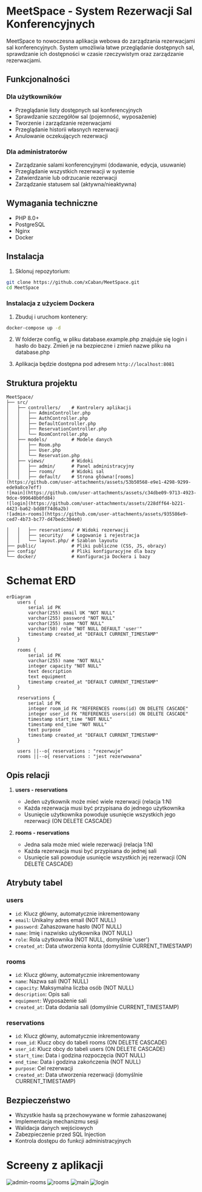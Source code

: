 # MeetSpace - System Rezerwacji Sal Konferencyjnych

MeetSpace to nowoczesna aplikacja webowa do zarządzania rezerwacjami sal konferencyjnych. System umożliwia łatwe przeglądanie dostępnych sal, sprawdzanie ich dostępności w czasie rzeczywistym oraz zarządzanie rezerwacjami.

## Funkcjonalności

### Dla użytkowników
- Przeglądanie listy dostępnych sal konferencyjnych
- Sprawdzanie szczegółów sal (pojemność, wyposażenie)
- Tworzenie i zarządzanie rezerwacjami
- Przeglądanie historii własnych rezerwacji
- Anulowanie oczekujących rezerwacji

### Dla administratorów
- Zarządzanie salami konferencyjnymi (dodawanie, edycja, usuwanie)
- Przeglądanie wszystkich rezerwacji w systemie
- Zatwierdzanie lub odrzucanie rezerwacji
- Zarządzanie statusem sal (aktywna/nieaktywna)

## Wymagania techniczne

- PHP 8.0+
- PostgreSQL
- Nginx
- Docker

## Instalacja

1. Sklonuj repozytorium:
```bash
git clone https://github.com/xCaban/MeetSpace.git
cd MeetSpace
```

### Instalacja z użyciem Dockera

1. Zbuduj i uruchom kontenery:
```bash
docker-compose up -d
```

2. W folderze config, w pliku database.example.php znajduje się login i hasło do bazy. Zmień je na bezpieczne i zmień nazwe pliku na database.php

3. Aplikacja będzie dostępna pod adresem `http://localhost:8081`

## Struktura projektu

```
MeetSpace/
├── src/
│   ├── controllers/    # Kontrolery aplikacji
│   │   ├── AdminController.php
│   │   ├── AuthController.php
│   │   ├── DefaultController.php
│   │   ├── ReservationController.php
│   │   └── RoomController.php
│   ├── models/         # Modele danych
│   │   ├── Room.php
│   │   ├── User.php
│   │   └── Reservation.php
│   ├── views/          # Widoki
│   │   ├── admin/      # Panel administracyjny
│   │   ├── rooms/      # Widoki sal
│   │   ├── default/    # Strona główna![rooms](https://github.com/user-attachments/assets/53b50568-e9e1-4298-9299-ede9a8ce7eff)
![main](https://github.com/user-attachments/assets/c34dbe09-9713-4923-9dce-999640b0fd84)
![login](https://github.com/user-attachments/assets/228dff64-b221-4423-ba62-bdd8f74d6a2b)
![admin-rooms](https://github.com/user-attachments/assets/935586e9-ced7-4b73-bc77-d47bedc304e0)

│   │   ├── reservations/ # Widoki rezerwacji
│   │   ├── security/   # Logowanie i rejestracja
│   │   └── layout.php/ # Szablon layoutu
├── public/             # Pliki publiczne (CSS, JS, obrazy)
├── config/             # Pliki konfiguracyjne dla bazy
└── docker/             # Konfiguracja Dockera i bazy
```

# Schemat ERD

```mermaid
erDiagram
    users {
        serial id PK
        varchar(255) email UK "NOT NULL"
        varchar(255) password "NOT NULL"
        varchar(255) name "NOT NULL"
        varchar(50) role "NOT NULL DEFAULT 'user'"
        timestamp created_at "DEFAULT CURRENT_TIMESTAMP"
    }

    rooms {
        serial id PK
        varchar(255) name "NOT NULL"
        integer capacity "NOT NULL"
        text description
        text equipment
        timestamp created_at "DEFAULT CURRENT_TIMESTAMP"
    }

    reservations {
        serial id PK
        integer room_id FK "REFERENCES rooms(id) ON DELETE CASCADE"
        integer user_id FK "REFERENCES users(id) ON DELETE CASCADE"
        timestamp start_time "NOT NULL"
        timestamp end_time "NOT NULL"
        text purpose
        timestamp created_at "DEFAULT CURRENT_TIMESTAMP"
    }

    users ||--o{ reservations : "rezerwuje"
    rooms ||--o{ reservations : "jest rezerwowana"
```
## Opis relacji

1. **users - reservations**
   - Jeden użytkownik może mieć wiele rezerwacji (relacja 1:N)
   - Każda rezerwacja musi być przypisana do jednego użytkownika
   - Usunięcie użytkownika powoduje usunięcie wszystkich jego rezerwacji (ON DELETE CASCADE)

2. **rooms - reservations**
   - Jedna sala może mieć wiele rezerwacji (relacja 1:N)
   - Każda rezerwacja musi być przypisana do jednej sali
   - Usunięcie sali powoduje usunięcie wszystkich jej rezerwacji (ON DELETE CASCADE)

## Atrybuty tabel

### users
- `id`: Klucz główny, automatycznie inkrementowany
- `email`: Unikalny adres email (NOT NULL)
- `password`: Zahaszowane hasło (NOT NULL)
- `name`: Imię i nazwisko użytkownika (NOT NULL)
- `role`: Rola użytkownika (NOT NULL, domyślnie 'user')
- `created_at`: Data utworzenia konta (domyślnie CURRENT_TIMESTAMP)

### rooms
- `id`: Klucz główny, automatycznie inkrementowany
- `name`: Nazwa sali (NOT NULL)
- `capacity`: Maksymalna liczba osób (NOT NULL)
- `description`: Opis sali
- `equipment`: Wyposażenie sali
- `created_at`: Data dodania sali (domyślnie CURRENT_TIMESTAMP)

### reservations
- `id`: Klucz główny, automatycznie inkrementowany
- `room_id`: Klucz obcy do tabeli rooms (ON DELETE CASCADE)
- `user_id`: Klucz obcy do tabeli users (ON DELETE CASCADE)
- `start_time`: Data i godzina rozpoczęcia (NOT NULL)
- `end_time`: Data i godzina zakończenia (NOT NULL)
- `purpose`: Cel rezerwacji
- `created_at`: Data utworzenia rezerwacji (domyślnie CURRENT_TIMESTAMP)


## Bezpieczeństwo

- Wszystkie hasła są przechowywane w formie zahaszowanej
- Implementacja mechanizmu sesji
- Walidacja danych wejściowych
- Zabezpieczenie przed SQL Injection
- Kontrola dostępu do funkcji administracyjnych

# Screeny z aplikacji
![admin-rooms](https://github.com/user-attachments/assets/1bafb1d7-f2c4-45b6-9a47-efafa3bb0f19)
![rooms](https://github.com/user-attachments/assets/601519cc-d228-44df-8924-735dc3769d41)
![main](https://github.com/user-attachments/assets/60b4497c-5a51-421b-8d3e-e483af04c9b0)
![login](https://github.com/user-attachments/assets/b24a8ed2-f405-496c-bc47-668a6cce12e0)

